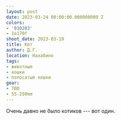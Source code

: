 ```yaml
---
layout: post
date: 2023-03-24 00:00:00.000000000 Z
colors:
- '010203'
- 1e170f
shoot_date: 2023-03-19
title: Кот
author: Д.Г.
location: Нахабино
tags:
- животные
- кошки
- полосатые кошки
gear:
- 70D
- 55-250mm
---
```

Очень давно не было котиков --- вот один.

